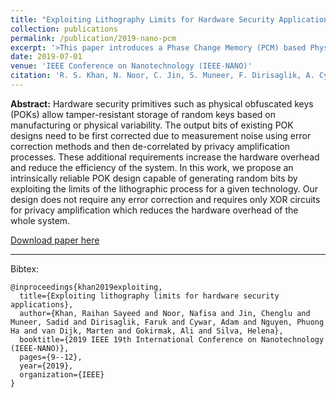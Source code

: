 ```yaml
---
title: "Exploiting Lithography Limits for Hardware Security Applications"
collection: publications
permalink: /publication/2019-nano-pcm
excerpt: '>This paper introduces a Phase Change Memory (PCM) based Physical Obfuscated Key (POK) design by exploiting the lithography limits in the manufacturing process. One unique advantage of this POK design is that it is intrinsically reliable after fabrication.' 
date: 2019-07-01
venue: 'IEEE Conference on Nanotechnology (IEEE-NANO)'
citation: 'R. S. Khan, N. Noor, C. Jin, S. Muneer, F. Dirisaglik, A. Cywar, P. H. Nguyen, M. van Dijk, A. Gokirmak, and H. Silva. (2019). &quot;Exploiting Lithography Limits for Hardware Security Applications&quot; <i>IEEE Conference on Nanotechnology (IEEE-NANO)</i>.'
---
```


<b>Abstract:</b> Hardware security primitives such as physical obfuscated keys (POKs) allow tamper-resistant storage of random keys based on manufacturing or physical variability. The output bits of existing POK designs need to be first corrected due to measurement noise using error correction methods and then de-correlated by privacy amplification processes. These additional requirements increase the hardware overhead and reduce the efficiency of the system. In this work, we propose an intrinsically reliable POK design capable of generating random bits by exploiting the limits of the lithographic process for a given technology. Our design does not require any error correction and requires only XOR circuits for privacy amplification which reduces the hardware overhead of the whole system.

[Download paper here](https://ieeexplore.ieee.org/abstract/document/8993902)

---

Bibtex:

```
@inproceedings{khan2019exploiting,
  title={Exploiting lithography limits for hardware security applications},
  author={Khan, Raihan Sayeed and Noor, Nafisa and Jin, Chenglu and Muneer, Sadid and Dirisaglik, Faruk and Cywar, Adam and Nguyen, Phuong Ha and van Dijk, Marten and Gokirmak, Ali and Silva, Helena},
  booktitle={2019 IEEE 19th International Conference on Nanotechnology (IEEE-NANO)},
  pages={9--12},
  year={2019},
  organization={IEEE}
}
```
